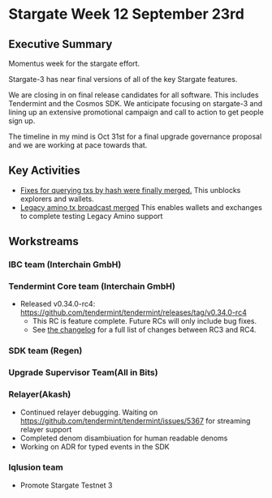 # Stargate Week 12 September 23rd

## Executive Summary

Momentus week for the stargate effort. 

Stargate-3 has near final versions of all of the key Stargate features. 

We are closing in on final release candidates for all software. This includes Tendermint and the Cosmos SDK. We anticipate focusing on stargate-3 and lining up an extensive promotional campaign and call to action to get people sign up.

The timeline in my mind is Oct 31st for a final upgrade governance proposal and we are working at pace towards that.


## Key Activities

* [Fixes for querying txs by hash were finally merged.](https://github.com/cosmos/cosmos-sdk/pull/7276) This unblocks explorers and wallets.
* [Legacy amino tx broadcast merged](https://github.com/cosmos/cosmos-sdk/pull/7285) This enables wallets and exchanges to complete testing Legacy Amino support


## Workstreams

### IBC team (Interchain GmbH)



### Tendermint Core team (Interchain GmbH)
- Released v0.34.0-rc4: https://github.com/tendermint/tendermint/releases/tag/v0.34.0-rc4 
    - This RC is feature complete. Future RCs will only include bug fixes. 
    - See [the changelog](https://github.com/tendermint/tendermint/blob/v0.34.0-rc4/CHANGELOG.md#v0340-rc4) for a full list of changes between RC3 and RC4. 

### SDK team (Regen)

### Upgrade Supervisor Team(All in Bits)


### Relayer(Akash)
- Continued relayer debugging. Waiting on https://github.com/tendermint/tendermint/issues/5367 for streaming relayer support
- Completed denom disambiuation for human readable denoms
- Working on ADR for typed events in the SDK

### Iqlusion team

- Promote Stargate Testnet 3

